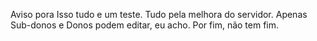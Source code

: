 Aviso pora
Isso tudo e um teste.
Tudo pela melhora do servidor.
Apenas Sub-donos e Donos podem editar, eu acho.
Por fim, não tem fim.

